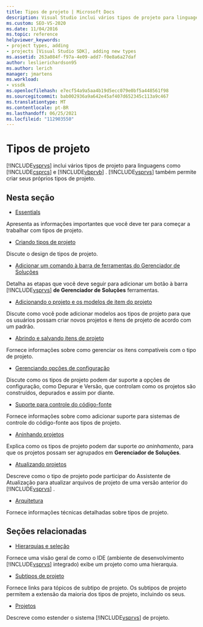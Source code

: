 ```yaml
---
title: Tipos de projeto | Microsoft Docs
description: Visual Studio inclui vários tipos de projeto para linguagens como Visual C# e Visual Basic. Visual Studio também permite criar seus próprios tipos de projeto.
ms.custom: SEO-VS-2020
ms.date: 11/04/2016
ms.topic: reference
helpviewer_keywords:
- project types, adding
- projects [Visual Studio SDK], adding new types
ms.assetid: 263a084f-f97a-4e09-add7-f0e8a6a27daf
author: leslierichardson95
ms.author: lerich
manager: jmartens
ms.workload:
- vssdk
ms.openlocfilehash: e7ecf54a9a5aa4b19d5ecc079e0bf5a448561f98
ms.sourcegitcommit: bab002936a9a642e45af407d652345c113a9c467
ms.translationtype: MT
ms.contentlocale: pt-BR
ms.lasthandoff: 06/25/2021
ms.locfileid: "112903550"
---
```

# <a name="project-types"></a>Tipos de projeto
[!INCLUDE[vsprvs](../../code-quality/includes/vsprvs_md.md)] inclui vários tipos de projeto para linguagens como [!INCLUDE[csprcs](../../data-tools/includes/csprcs_md.md)] e [!INCLUDE[vbprvb](../../code-quality/includes/vbprvb_md.md)] . [!INCLUDE[vsprvs](../../code-quality/includes/vsprvs_md.md)] também permite criar seus próprios tipos de projeto.

## <a name="in-this-section"></a>Nesta seção
- [Essentials](../../extensibility/internals/project-type-essentials.md)

 Apresenta as informações importantes que você deve ter para começar a trabalhar com tipos de projeto.

- [Criando tipos de projeto](../../extensibility/internals/creating-project-types.md)

 Discute o design de tipos de projeto.

- [Adicionar um comando à barra de ferramentas do Gerenciador de Soluções](../../extensibility/adding-a-command-to-the-solution-explorer-toolbar.md)

 Detalha as etapas que você deve seguir para adicionar um botão à barra [!INCLUDE[vsprvs](../../code-quality/includes/vsprvs_md.md)] **de Gerenciador de Soluções** ferramentas.

- [Adicionando o projeto e os modelos de item do projeto](../../extensibility/internals/adding-project-and-project-item-templates.md)

 Discute como você pode adicionar modelos aos tipos de projeto para que os usuários possam criar novos projetos e itens de projeto de acordo com um padrão.

- [Abrindo e salvando itens de projeto](../../extensibility/internals/opening-and-saving-project-items.md)

 Fornece informações sobre como gerenciar os itens compatíveis com o tipo de projeto.

- [Gerenciando opções de configuração](../../extensibility/internals/managing-configuration-options.md)

 Discute como os tipos de projeto podem dar suporte a opções de configuração, como Depurar e Versão, que controlam como os projetos são construídos, depurados e assim por diante.

- [Suporte para controle do código-fonte](../../extensibility/internals/supporting-source-control.md)

 Fornece informações sobre como adicionar suporte para sistemas de controle do código-fonte aos tipos de projeto.

- [Aninhando projetos](../../extensibility/internals/nesting-projects.md)

 Explica como os tipos de projeto podem dar suporte *ao aninhamento*, para que os projetos possam ser agrupados em **Gerenciador de Soluções**.

- [Atualizando projetos](../../extensibility/internals/upgrading-projects.md)

 Descreve como o tipo de projeto pode participar do Assistente de Atualização para atualizar arquivos de projeto de uma versão anterior do [!INCLUDE[vsprvs](../../code-quality/includes/vsprvs_md.md)] .

- [Arquitetura](../../extensibility/internals/project-types-architecture.md)

 Fornece informações técnicas detalhadas sobre tipos de projeto.

## <a name="related-sections"></a>Seções relacionadas
- [Hierarquias e seleção](../../extensibility/internals/hierarchies-and-selection.md)

 Fornece uma visão geral de como o IDE (ambiente de desenvolvimento [!INCLUDE[vsprvs](../../code-quality/includes/vsprvs_md.md)] integrado) exibe um projeto como uma hierarquia.

- [Subtipos de projeto](../../extensibility/internals/project-subtypes.md)

 Fornece links para tópicos de subtipo de projeto. Os subtipos de projeto permitem a extensão da maioria dos tipos de projeto, incluindo os seus.

- [Projetos](../../extensibility/internals/projects.md)

 Descreve como estender o sistema [!INCLUDE[vsprvs](../../code-quality/includes/vsprvs_md.md)] de projeto.
